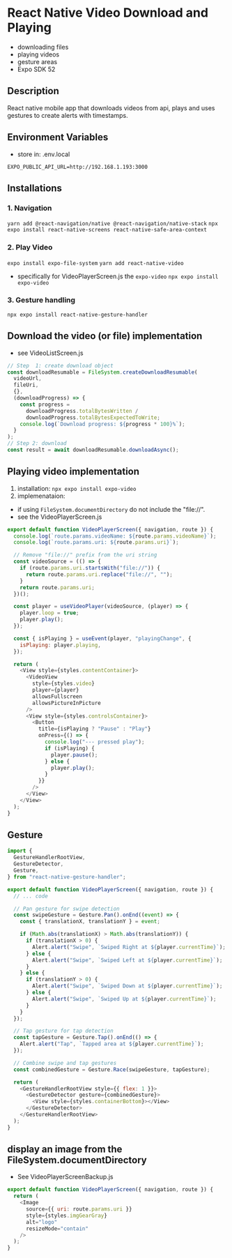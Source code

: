 # React Native Video Download and Playing

- downloading files
- playing videos
- gesture areas
- Expo SDK 52

## Description

React native mobile app that downloads videos from api, plays and uses gestures to create alerts with timestamps.

## Environment Variables

- store in: .env.local

```env
EXPO_PUBLIC_API_URL=http://192.168.1.193:3000
```

## Installations

### 1. Navigation

`yarn add @react-navigation/native @react-navigation/native-stack`
`npx expo install react-native-screens react-native-safe-area-context`

### 2. Play Video

`expo install expo-file-system`
`yarn add react-native-video`

- specifically for VideoPlayerScreen.js the `expo-video`
  `npx expo install expo-video`

### 3. Gesture handling

`npx expo install react-native-gesture-handler`

## Download the video (or file) implementation

- see VideoListScreen.js

```js
// Step  1: create download object
const downloadResumable = FileSystem.createDownloadResumable(
  videoUrl,
  fileUri,
  {},
  (downloadProgress) => {
    const progress =
      downloadProgress.totalBytesWritten /
      downloadProgress.totalBytesExpectedToWrite;
    console.log(`Download progress: ${progress * 100}%`);
  }
);
// Step 2: download
const result = await downloadResumable.downloadAsync();
```

## Playing video implementation

1. installation: `npx expo install expo-video`
2. implemenataion:

- if using `FileSystem.documentDirectory` do not include the "file://".
- see the VideoPlayerScreen.js

```js
export default function VideoPlayerScreen({ navigation, route }) {
  console.log(`route.params.videoName: ${route.params.videoName}`);
  console.log(`route.params.uri: ${route.params.uri}`);

  // Remove "file://" prefix from the uri string
  const videoSource = (() => {
    if (route.params.uri.startsWith("file://")) {
      return route.params.uri.replace("file://", "");
    }
    return route.params.uri;
  })();

  const player = useVideoPlayer(videoSource, (player) => {
    player.loop = true;
    player.play();
  });

  const { isPlaying } = useEvent(player, "playingChange", {
    isPlaying: player.playing,
  });

  return (
    <View style={styles.contentContainer}>
      <VideoView
        style={styles.video}
        player={player}
        allowsFullscreen
        allowsPictureInPicture
      />
      <View style={styles.controlsContainer}>
        <Button
          title={isPlaying ? "Pause" : "Play"}
          onPress={() => {
            console.log("--- pressed play");
            if (isPlaying) {
              player.pause();
            } else {
              player.play();
            }
          }}
        />
      </View>
    </View>
  );
}
```

## Gesture

```js
import {
  GestureHandlerRootView,
  GestureDetector,
  Gesture,
} from "react-native-gesture-handler";

export default function VideoPlayerScreen({ navigation, route }) {
  // ... code

  // Pan gesture for swipe detection
  const swipeGesture = Gesture.Pan().onEnd((event) => {
    const { translationX, translationY } = event;

    if (Math.abs(translationX) > Math.abs(translationY)) {
      if (translationX > 0) {
        Alert.alert("Swipe", `Swiped Right at ${player.currentTime}`);
      } else {
        Alert.alert("Swipe", `Swiped Left at ${player.currentTime}`);
      }
    } else {
      if (translationY > 0) {
        Alert.alert("Swipe", `Swiped Down at ${player.currentTime}`);
      } else {
        Alert.alert("Swipe", `Swiped Up at ${player.currentTime}`);
      }
    }
  });

  // Tap gesture for tap detection
  const tapGesture = Gesture.Tap().onEnd(() => {
    Alert.alert("Tap", `Tapped area at ${player.currentTime}`);
  });

  // Combine swipe and tap gestures
  const combinedGesture = Gesture.Race(swipeGesture, tapGesture);

  return (
    <GestureHandlerRootView style={{ flex: 1 }}>
      <GestureDetector gesture={combinedGesture}>
        <View style={styles.containerBottom}></View>
      </GestureDetector>
    </GestureHandlerRootView>
  );
}
```

## display an image from the FileSystem.documentDirectory

- See VideoPlayerScreenBackup.js

```js
export default function VideoPlayerScreen({ navigation, route }) {
  return (
    <Image
      source={{ uri: route.params.uri }}
      style={styles.imgGearGray}
      alt="logo"
      resizeMode="contain"
    />
  );
}
```
